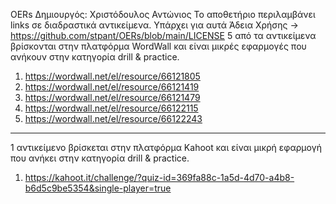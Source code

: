 OERs
Δημιουργός: Χριστόδουλος Αντώνιος
Το αποθετήριο περιλαμβάνει links σε διαδραστικά αντικείμενα.
Υπάρχει για αυτά Άδεια Χρήσης -> https://github.com/stpant/OERs/blob/main/LICENSE
5 από τα αντικείμενα βρίσκονται στην πλατφόρμα WordWall και είναι μικρές εφαρμογές που ανήκουν στην κατηγορία drill & practice.
1.	https://wordwall.net/el/resource/66121805
2.	https://wordwall.net/el/resource/66121419
3.	https://wordwall.net/el/resource/66121479
4.	https://wordwall.net/el/resource/66122115
5.	https://wordwall.net/el/resource/66122243
________________________________________
1 αντικείμενο βρίσκεται στην πλατφόρμα Kahoot και είναι μικρή εφαρμογή που ανήκει στην κατηγορία drill & practice.
1.	https://kahoot.it/challenge/?quiz-id=369fa88c-1a5d-4d70-a4b8-b6d5c9be5354&single-player=true
